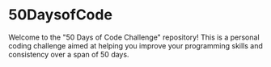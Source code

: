 # 50DaysofCode
 Welcome to the "50 Days of Code Challenge" repository! This is a personal coding challenge aimed at helping you improve your programming skills and consistency over a span of 50 days.
